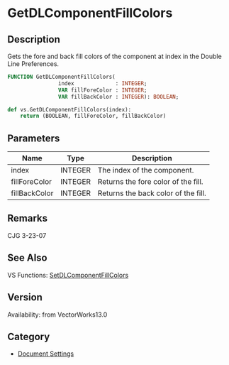 # GetDLComponentFillColors

## Description
Gets the fore and back fill colors of the component at index in the Double Line Preferences.

```pascal
FUNCTION GetDLComponentFillColors(
				index             : INTEGER;
				VAR fillForeColor : INTEGER;
				VAR fillBackColor : INTEGER): BOOLEAN;
```

```python
def vs.GetDLComponentFillColors(index):
    return (BOOLEAN, fillForeColor, fillBackColor)
```

## Parameters
|Name|Type|Description|
|---|---|---|
|index|INTEGER|The index of the component.|
|fillForeColor|INTEGER|Returns the fore color of the fill.|
|fillBackColor|INTEGER|Returns the back color of the fill.|

## Remarks
CJG 3-23-07

## See Also
VS Functions:
[SetDLComponentFillColors](SetDLComponentFillColors.md)

## Version
Availability: from VectorWorks13.0

## Category
* [Document Settings](../Categories/Document%20Settings.md)
